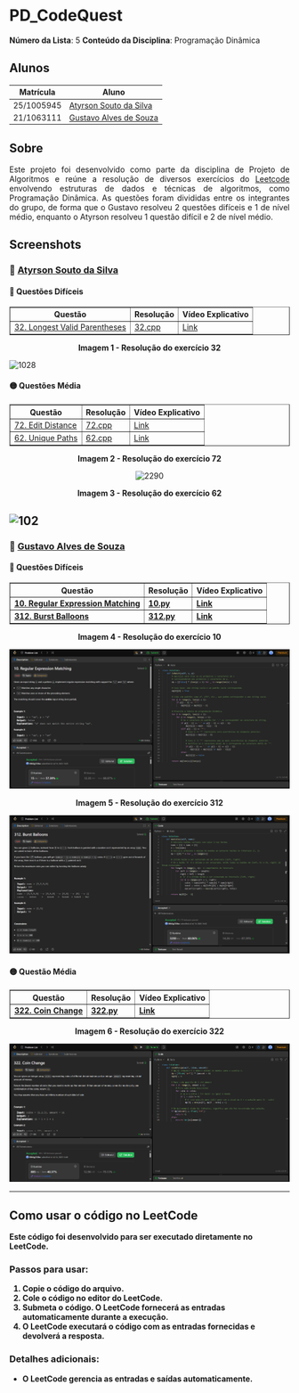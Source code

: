 # PD_CodeQuest

**Número da Lista**: 5
**Conteúdo da Disciplina**: Programação Dinâmica

## Alunos

| Matrícula   | Aluno                                                              |
|-------------|--------------------------------------------------------------------|
| 25/1005945  | [Atyrson Souto da Silva](https://github.com/Atyrson)              |
| 21/1063111  | [Gustavo Alves de Souza](https://github.com/gustaallves)          |

## Sobre

<p align="justify">
Este projeto foi desenvolvido como parte da disciplina de Projeto de Algoritmos e reúne a resolução de diversos exercícios do <a href="https://leetcode.com/problemset/">Leetcode</a> envolvendo estruturas de dados e técnicas de algoritmos, como  Programação Dinâmica. As questões foram divididas entre os integrantes do grupo, de forma que o Gustavo resolveu 2 questões difíceis e 1 de nível médio, enquanto o Atyrson resolveu 1 questão difícil e 2 de nível médio. 
</p>

## Screenshots

### 👤 [Atyrson Souto da Silva](https://github.com/Atyrson)

#### 🔴 Questões Difíceis

<div align="center">

<table border="1">
  <thead>
    <tr>
      <th>Questão</th>
      <th>Resolução</th>
      <th>Vídeo Explicativo</th>
    </tr>
  </thead>
  <tbody>
    <tr>
      <td><a href="https://leetcode.com/problems/longest-valid-parentheses/description/">32. Longest Valid Parentheses
</a></td>
      <td><a href="./32.cpp">32.cpp</a></td>
      <td><a href="https://youtu.be/fgVYjV_cGeg">Link</a></td>
    </tr>
  </tbody>
</table>

</div>

<div align="center">
  <p><strong>Imagem 1 - Resolução do exercício 32</strong></p>
</div>

![1028](Screenshots/330.png)


#### 🟡 Questões Média

<div align="center">

<table border="1">
  <thead>
    <tr>
      <th>Questão</th>
      <th>Resolução</th>
      <th>Vídeo Explicativo</th>
    </tr>
  </thead>
  <tbody>
    <tr>
      <td><a href="https://leetcode.com/problems/edit-distance/description/">72. Edit Distance
</a></td>
      <td><a href="./72.cpp">72.cpp</a></td>
      <td><a href="https://youtu.be/5-MY5riaWko">Link</a></td>
    </tr>
    <tr>
      <td><a href="https://leetcode.com/problems/unique-paths/description/">62. Unique Paths
</a></td>
      <td><a href="./62.cpp">62.cpp</a></td>
      <td><a href="https://youtu.be/m7PuU86twPU">Link</a></td>
    </tr>
    
  </tbody>
</table>

<div align="center">
  <p><strong>Imagem 2 - Resolução do exercício 72</strong></p>
</div>

![2290](Screenshots/122.png)

</div>

<div align="center">
  <p><strong>Imagem 3 - Resolução do exercício 62<strong></p>
</div>

![102](Screenshots/452.png)
---


### 👤 [Gustavo Alves de Souza](https://github.com/gustaallves)

#### 🔴 Questões Difíceis

<div align="center">

<table border="1">
  <thead>
    <tr>
      <th>Questão</th>
      <th>Resolução</th>
      <th>Vídeo Explicativo</th>
    </tr>
  </thead>
  <tbody>
    <tr>
      <td><a href="https://leetcode.com/problems/regular-expression-matching/">10. Regular Expression Matching</a></td>
      <td><a href="./10.py">10.py</a></td>
      <td><a href="https://youtu.be/vywX-EearWQ">Link</a></td>
    </tr>
    <tr>
      <td><a href="https://leetcode.com/problems/burst-balloons/">312. Burst Balloons</a></td>
      <td><a href="./312.py">312.py</a></td>
      <td><a href="https://youtu.be/8zeVwd4OuEA">Link</a></td>
    </tr>
  </tbody>
</table>

</div>

<div align="center">
  <p><strong>Imagem 4 - Resolução do exercício 10</strong></p>
</div>

![10](Screenshots/10.png)

<div align="center">
  <p><strong>Imagem 5 - Resolução do exercício 312</strong></p>
</div>

![312](Screenshots/312.png)

#### 🟡 Questão Média

<div align="center">

<table border="1">
  <thead>
    <tr>
      <th>Questão</th>
      <th>Resolução</th>
      <th>Vídeo Explicativo</th>
    </tr>
  </thead>
  <tbody>
    <tr>
      <td><a href="https://leetcode.com/problems/coin-change/description/">322. Coin Change</a></td>
      <td><a href="./322.py">322.py</a></td>
      <td><a href="https://youtu.be/6pXgF9MywAc">Link</a></td>
    </tr>
  </tbody>
</table>

</div>

<div align="center">
  <p><strong>Imagem 6 - Resolução do exercício 322</strong></p>
</div>

![2064](Screenshots/322.png)

---

## Como usar o código no LeetCode

Este código foi desenvolvido para ser executado diretamente no **LeetCode**.

### Passos para usar:

1. **Copie o código** do arquivo.
2. **Cole o código no editor do LeetCode**.
3. **Submeta o código**. O LeetCode fornecerá as entradas automaticamente durante a execução.
4. **O LeetCode executará o código** com as entradas fornecidas e devolverá a resposta.

### Detalhes adicionais:

- O LeetCode gerencia as **entradas e saídas automaticamente**.
